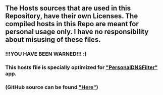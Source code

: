 ## The Hosts sources that are used in this Repository, have their own Licenses. The compiled hosts in this Repo are meant for personal usage only. I have no responsibility about misusing of these files.

### !!!YOU HAVE BEEN WARNED!!! :)


### This hosts file is specially optimized for ["PersonalDNSFilter"](https://www.zenz-solutions.de/personaldnsfilter/) app.
### (GitHub source can be found ["Here"](https://github.com/IngoZenz/personaldnsfilter))
